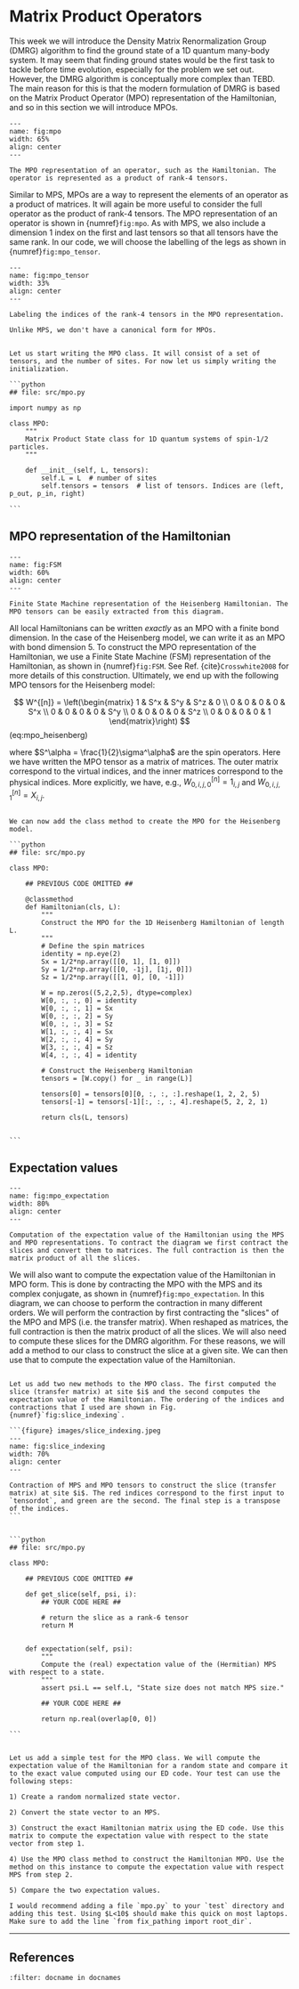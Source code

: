 # Matrix Product Operators

This week we will introduce the Density Matrix Renormalization Group (DMRG) algorithm to find the ground state of a 1D quantum many-body system. It may seem that finding ground states would be the first task to tackle before time evolution, especially for the problem we set out. However, the DMRG algorithm is conceptually more complex than TEBD. The main reason for this is that the modern formulation of DMRG is based on the Matrix Product Operator (MPO) representation of the Hamiltonian, and so in this section we will introduce MPOs.

```{figure} images/mpo.jpeg
---
name: fig:mpo
width: 65%
align: center
---

The MPO representation of an operator, such as the Hamiltonian. The operator is represented as a product of rank-4 tensors.
```

Similar to MPS, MPOs are a way to represent the elements of an operator as a product of matrices. It will again be more useful to consider the full operator as the product of rank-4 tensors. The MPO representation of an operator is shown in {numref}`fig:mpo`. As with MPS, we also include a dimension 1 index on the first and last tensors so that all tensors have the same rank. In our code, we will choose the labelling of the legs as shown in {numref}`fig:mpo_tensor`. 


```{figure} images/mpo_tensor.jpeg
---
name: fig:mpo_tensor
width: 33%
align: center
---

Labeling the indices of the rank-4 tensors in the MPO representation.
```

```{note}
Unlike MPS, we don't have a canonical form for MPOs. 
```


````{admonition} Code: MPO Class

Let us start writing the MPO class. It will consist of a set of tensors, and the number of sites. For now let us simply writing the initialization.

```python
## file: src/mpo.py

import numpy as np

class MPO:
    """
    Matrix Product State class for 1D quantum systems of spin-1/2 particles.
    """

    def __init__(self, L, tensors):
        self.L = L  # number of sites
        self.tensors = tensors  # list of tensors. Indices are (left, p_out, p_in, right)

```

````



## MPO representation of the Hamiltonian

```{figure} images/FSM.jpeg
---
name: fig:FSM
width: 60%
align: center
---

Finite State Machine representation of the Heisenberg Hamiltonian. The MPO tensors can be easily extracted from this diagram.
```

All local Hamiltonians can be written *exactly* as an MPO with a finite bond dimension. In the case of the Heisenberg model, we can write it as an MPO with bond dimension 5. To construct the MPO representation of the Hamiltonian, we use a Finite State Machine (FSM) representation of the Hamiltonian, as shown in {numref}`fig:FSM`. See Ref. {cite}`Crosswhite2008` for more details of this construction. Ultimately, we end up with the following MPO tensors for the Heisenberg model:

$$
W^{[n]} = \left(\begin{matrix}
1 & S^x & S^y & S^z & 0 \\
0 & 0 & 0 & 0 & S^x \\
0 & 0 & 0 & 0 & S^y \\
0 & 0 & 0 & 0 & S^z \\
0 & 0 & 0 & 0 & 1
\end{matrix}\right)
$$ (eq:mpo_heisenberg)

where $S^\alpha = \frac{1}{2}\sigma^\alpha$ are the spin operators. Here we have written the MPO tensor as a matrix of matrices. The outer matrix correspond to the virtual indices, and the inner matrices correspond to the physical indices. More explicitly, we have, e.g., $W^{[n]}_{0,i,j,0} = 1_{i,j}$ and $W^{[n]}_{0,i,j,1} = X_{i,j}$.


````{admonition} Code: Create Hamiltonian MPO

We can now add the class method to create the MPO for the Heisenberg model.

```python
## file: src/mpo.py

class MPO:
    
    ## PREVIOUS CODE OMITTED ##

    @classmethod
    def Hamiltonian(cls, L):
        """
        Construct the MPO for the 1D Heisenberg Hamiltonian of length L.
        """
        # Define the spin matrices
        identity = np.eye(2)
        Sx = 1/2*np.array([[0, 1], [1, 0]])
        Sy = 1/2*np.array([[0, -1j], [1j, 0]])
        Sz = 1/2*np.array([[1, 0], [0, -1]])

        W = np.zeros((5,2,2,5), dtype=complex)
        W[0, :, :, 0] = identity
        W[0, :, :, 1] = Sx
        W[0, :, :, 2] = Sy
        W[0, :, :, 3] = Sz
        W[1, :, :, 4] = Sx
        W[2, :, :, 4] = Sy
        W[3, :, :, 4] = Sz
        W[4, :, :, 4] = identity

        # Construct the Heisenberg Hamiltonian
        tensors = [W.copy() for _ in range(L)]

        tensors[0] = tensors[0][0, :, :, :].reshape(1, 2, 2, 5)
        tensors[-1] = tensors[-1][:, :, :, 4].reshape(5, 2, 2, 1)

        return cls(L, tensors)


```

````


## Expectation values

```{figure} images/mpo_expectation.jpeg
---
name: fig:mpo_expectation
width: 80%
align: center
---

Computation of the expectation value of the Hamiltonian using the MPS and MPO representations. To contract the diagram we first contract the slices and convert them to matrices. The full contraction is then the matrix product of all the slices.
```

We will also want to compute the expectation value of the Hamiltonian in MPO form. This is done by contracting the MPO with the MPS and its complex conjugate, as shown in {numref}`fig:mpo_expectation`. In this diagram, we can choose to perform the contraction in many different orders. We will perform the contraction by first contracting the "slices" of the MPO and MPS (i.e. the transfer matrix). When reshaped as matrices, the full contraction is then the matrix product of all the slices. We will also need to compute these slices for the DMRG algorithm. For these reasons, we will add a method to our class to construct the slice at a given site. We can then use that to compute the expectation value of the Hamiltonian.

````{admonition} Code: MPO Expectation Value

Let us add two new methods to the MPO class. The first computed the slice (transfer matrix) at site $i$ and the second computes the expectation value of the Hamiltonian. The ordering of the indices and contractions that I used are shown in Fig. {numref}`fig:slice_indexing`.

```{figure} images/slice_indexing.jpeg
---
name: fig:slice_indexing
width: 70%
align: center
---

Contraction of MPS and MPO tensors to construct the slice (transfer matrix) at site $i$. The red indices correspond to the first input to `tensordot`, and green are the second. The final step is a transpose of the indices.
```


```python
## file: src/mpo.py

class MPO:
    
    ## PREVIOUS CODE OMITTED ##

    def get_slice(self, psi, i):
        ## YOUR CODE HERE ##

        # return the slice as a rank-6 tensor
        return M


    def expectation(self, psi):
        """
        Compute the (real) expectation value of the (Hermitian) MPS with respect to a state.
        """
        assert psi.L == self.L, "State size does not match MPS size."

        ## YOUR CODE HERE ##

        return np.real(overlap[0, 0])   

```
````



````{admonition} Tests: MPO

Let us add a simple test for the MPO class. We will compute the expectation value of the Hamiltonian for a random state and compare it to the exact value computed using our ED code. Your test can use the following steps:

1) Create a random normalized state vector.

2) Convert the state vector to an MPS.

3) Construct the exact Hamiltonian matrix using the ED code. Use this matrix to compute the expectation value with respect to the state vector from step 1.

4) Use the MPO class method to construct the Hamiltonian MPO. Use the method on this instance to compute the expectation value with respect MPS from step 2.

5) Compare the two expectation values.

I would recommend adding a file `mpo.py` to your `test` directory and adding this test. Using $L<10$ should make this quick on most laptops. Make sure to add the line `from fix_pathing import root_dir`. 

````





---

## References

```{bibliography}
:filter: docname in docnames
```